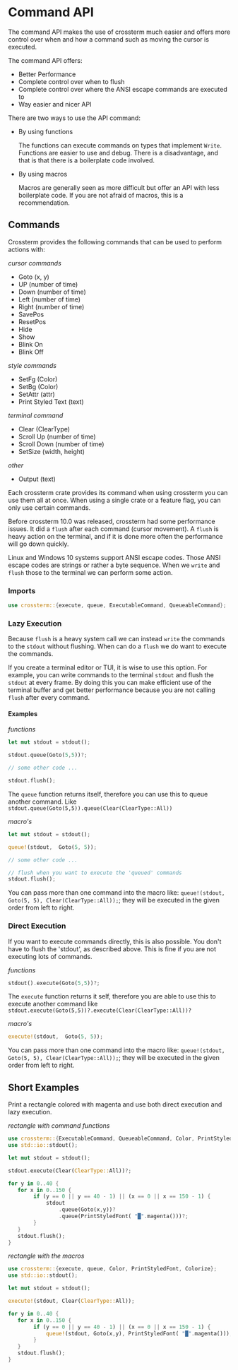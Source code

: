 # Command API
The command API makes the use of crossterm much easier and offers more control over when and how a command such as moving the cursor is executed.

The command API offers:
- Better Performance
- Complete control over when to flush
- Complete control over where the ANSI escape commands are executed to
- Way easier and nicer API

There are two ways to use the API command:

- By using functions

    The functions can execute commands on types that implement `Write`. 
    Functions are easier to use and debug. There is a disadvantage, and that is that there is a boilerplate code involved. 
- By using macros

    Macros are generally seen as more difficult but offer an API with less boilerplate code. 
    If you are not afraid of macros, this is a recommendation.
    
## Commands
Crossterm provides the following commands that can be used to perform actions with:

_cursor commands_
- Goto (x, y)
- UP (number of time)
- Down (number of time)
- Left (number of time)
- Right (number of time)
- SavePos
- ResetPos
- Hide
- Show 
- Blink On
- Blink Off
    
_style commands_
- SetFg (Color)
- SetBg (Color)
- SetAttr (attr)
- Print Styled Text (text)

_terminal command_
- Clear (ClearType)
- Scroll Up (number of time)
- Scroll Down (number of time)
- SetSize (width, height)

_other_
- Output (text)

Each crossterm crate provides its command when using crossterm you can use them all at once. 
When using a single crate or a feature flag, you can only use certain commands.
 
Before crossterm 10.0 was released, crossterm had some performance issues. It did a `flush` after each command (cursor movement). 
A `flush` is heavy action on the terminal, and if it is done more often the performance will go down quickly.

Linux and Windows 10 systems support ANSI escape codes. 
Those ANSI escape codes are strings or rather a byte sequence.
When we `write` and `flush` those to the terminal we can perform some action. 

### Imports
```rust
use crossterm::{execute, queue, ExecutableCommand, QueueableCommand};
```
### Lazy Execution
Because `flush` is a heavy system call we can instead `write` the commands to the `stdout` without flushing. 
When can do a `flush` we do want to execute the commands.

If you create a terminal editor or TUI, it is wise to use this option. 
For example, you can write commands to the terminal `stdout` and flush the `stdout` at every frame. 
By doing this you can make efficient use of the terminal buffer and get better performance because you are not calling `flush` after every command. 

 #### Examples
 _functions_
 ```rust
let mut stdout = stdout();

stdout.queue(Goto(5,5))?;

// some other code ...

stdout.flush();
 ```
 
 The `queue` function returns itself, therefore you can use this to queue another command. 
 Like `stdout.queue(Goto(5,5)).queue(Clear(ClearType::All))`
 
 _macro's_
 ```rust  
let mut stdout = stdout();

queue!(stdout,  Goto(5, 5));

// some other code ...

// flush when you want to execute the 'queued' commands
stdout.flush();
 ```
 
You can pass more than one command into the macro like: `queue!(stdout,  Goto(5, 5), Clear(ClearType::All));`; they will be executed in the given order from left to right.
 
### Direct Execution

If you want to execute commands directly, this is also possible. You don't have to flush the 'stdout', as described above. 
This is fine if you are not executing lots of commands. 

_functions_
 ```rust 
stdout().execute(Goto(5,5))?;
 ```
 The `execute` function returns it self, therefore you are able to use this to execute another command 
 like `stdout.execute(Goto(5,5))?.execute(Clear(ClearType::All))?`
 
_macro's_
```rust
execute!(stdout,  Goto(5, 5));
```

 You can pass more than one command into the macro like: `queue!(stdout,  Goto(5, 5), Clear(ClearType::All));`; they will be executed in the given order from left to right.
 
 ## Short Examples
 
 Print a rectangle colored with magenta and use both direct execution and lazy execution.
 
 _rectangle with command functions_
 ```rust 
use crossterm::{ExecutableCommand, QueueableCommand, Color, PrintStyledFont, Colorize};
use std::io::stdout();

let mut stdout = stdout();

stdout.execute(Clear(ClearType::All))?;

for y in 0..40 {
    for x in 0..150 {
         if (y == 0 || y == 40 - 1) || (x == 0 || x == 150 - 1) {
             stdout
                 .queue(Goto(x,y))?
                 .queue(PrintStyledFont( "█".magenta()))?;
         }
    }
    stdout.flush();
}
 ```
 
 _rectangle with the macros_
 ```rust
use crossterm::{execute, queue, Color, PrintStyledFont, Colorize};
use std::io::stdout();

let mut stdout = stdout();

execute!(stdout, Clear(ClearType::All));

for y in 0..40 {
    for x in 0..150 {
         if (y == 0 || y == 40 - 1) || (x == 0 || x == 150 - 1) {
             queue!(stdout, Goto(x,y), PrintStyledFont( "█".magenta()));
         }
    }
    stdout.flush();
} 
 ```